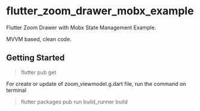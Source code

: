 # flutter_zoom_drawer_mobx_example

Flutter Zoom Drawer with Mobx State Management Example.

MVVM based, clean code.

## Getting Started

> flutter pub get

For create or update of zoom_viewmodel.g.dart file, run the command on terminal

> flutter packages pub run build_runner build
